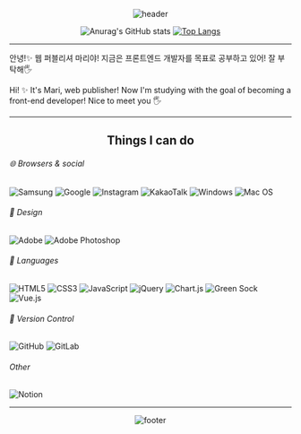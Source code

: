 <div align="center">

![header](https://capsule-render.vercel.app/api?type=waving&section=hedaer&text=Hi!%20I'm%20Mari&width=60&height=200&color=20:d1cdf3,80:e8c3e5&fontSize=25)

![Anurag's GitHub stats](https://github-readme-stats.vercel.app/api?username=mariHidream&theme=moltack&show_icons=true)
[![Top Langs](https://github-readme-stats.vercel.app/api/top-langs/?username=mariHidream&layout=compact)](https://github.com/anuraghazra/github-readme-stats)
- - -
  
</div>


안녕!✨ 웹 퍼블리셔 마리야! 지금은 프론트엔드 개발자를 목표로 공부하고 있어! 잘 부탁해🖐
  
Hi! ✨ It's Mari, web publisher! 
Now I'm studying with the goal of becoming a front-end developer!
Nice to meet you 🖐

- - -

<h2 align="center"> Things I can do </h2>

###### 🌐 Browsers & social  
![Samsung](https://img.shields.io/badge/Samsung-%231428A0.svg?style=for-the-badge&logo=samsung&logoColor=white)
![Google](https://img.shields.io/badge/google-4285F4?style=for-the-badge&logo=google&logoColor=white)
![Instagram](https://img.shields.io/badge/Instagram-%23E4405F.svg?style=for-the-badge&logo=Instagram&logoColor=white)
![KakaoTalk](https://img.shields.io/badge/kakaotalk-ffcd00.svg?style=for-the-badge&logo=kakaotalk&logoColor=000000)
![Windows](https://img.shields.io/badge/Windows-0078D6?style=for-the-badge&logo=windows&logoColor=white)
![Mac OS](https://img.shields.io/badge/mac%20os-000000?style=for-the-badge&logo=macos&logoColor=F0F0F0)
  
  
###### 🎨 Design
![Adobe](https://img.shields.io/badge/adobe-%23FF0000.svg?style=for-the-badge&logo=adobe&logoColor=white)
![Adobe Photoshop](https://img.shields.io/badge/adobe%20photoshop-%2331A8FF.svg?style=for-the-badge&logo=adobe%20photoshop&logoColor=white)
  
###### 📔 Languages
![HTML5](https://img.shields.io/badge/html5-%23E34F26.svg?style=for-the-badge&logo=html5&logoColor=white)
![CSS3](https://img.shields.io/badge/css3-%231572B6.svg?style=for-the-badge&logo=css3&logoColor=white)
![JavaScript](https://img.shields.io/badge/javascript-%23323330.svg?style=for-the-badge&logo=javascript&logoColor=%23F7DF1E)
![jQuery](https://img.shields.io/badge/jquery-%230769AD.svg?style=for-the-badge&logo=jquery&logoColor=white)
![Chart.js](https://img.shields.io/badge/chart.js-F5788D.svg?style=for-the-badge&logo=chart.js&logoColor=white)
![Green Sock](https://img.shields.io/badge/green%20sock-88CE02?style=for-the-badge&logo=greensock&logoColor=white)
![Vue.js](https://img.shields.io/badge/vuejs-%2335495e.svg?style=for-the-badge&logo=vuedotjs&logoColor=%234FC08D)
  
###### 🔧 Version Control
![GitHub](https://img.shields.io/badge/github-%23121011.svg?style=for-the-badge&logo=github&logoColor=white)
![GitLab](https://img.shields.io/badge/gitlab-%23181717.svg?style=for-the-badge&logo=gitlab&logoColor=white)
###### Other
![Notion](https://img.shields.io/badge/Notion-%23000000.svg?style=for-the-badge&logo=notion&logoColor=white)



- - -

<div align="center">
  
![footer](https://capsule-render.vercel.app/api?type=waving&section=footer&height=80&color=20:d1cdf3,80:e8c3e5&fontSize=30)
  
</div>

